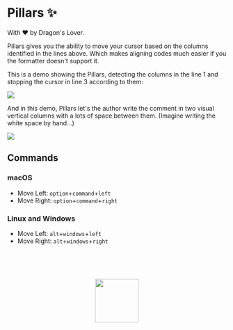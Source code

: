 # Pillars ✨

With ❤️ by Dragon's Lover.

Pillars gives you the ability to move your cursor based on the columns identified in the lines above. Which makes aligning codes much easier if you the formatter doesn't support it.

This is a demo showing the Pillars, detecting the columns in the line 1 and stopping the cursor in line 3 according to them:

![](https://user-images.githubusercontent.com/2157285/197640137-136e7db6-7087-4dd0-a7e3-cb2db323d35c.gif)

And in this demo, Pillars let's the author write the comment in two visual vertical columns with a lots of space between them. (Imagine writing the white space by hand...)

![](https://user-images.githubusercontent.com/2157285/197640142-8edbddc5-7364-45fa-9bc1-48c92765292b.gif)

## Commands

### macOS
- Move Left: `option`+`command`+`left`
- Move Right: `option`+`command`+`right`

### Linux and Windows
- Move Left: `alt`+`windows`+`left`
- Move Right: `alt`+`windows`+`right`

<br><br><br>

<center>
<a href="https://kary.us">
<img width="100" src="https://user-images.githubusercontent.com/2157285/129073689-4d48b4f2-6b04-4665-91bc-896eb1d13340.png">
</a>
</center>